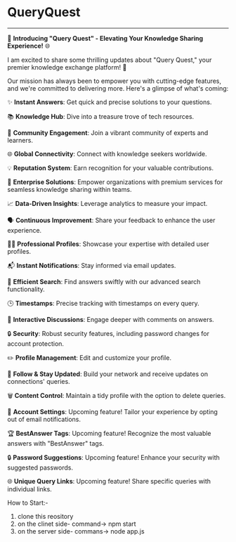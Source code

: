 # QueryQuest

---

🚀 **Introducing "Query Quest" - Elevating Your Knowledge Sharing Experience!** 🌐

I am excited to share some thrilling updates about "Query Quest," your premier knowledge exchange platform! 🌟

Our mission has always been to empower you with cutting-edge features, and we're committed to delivering more. Here's a glimpse of what's coming:

✨ **Instant Answers**: Get quick and precise solutions to your questions.

📚 **Knowledge Hub**: Dive into a treasure trove of tech resources.

👥 **Community Engagement**: Join a vibrant community of experts and learners.

🌐 **Global Connectivity**: Connect with knowledge seekers worldwide.

💡 **Reputation System**: Earn recognition for your valuable contributions.

💼 **Enterprise Solutions**: Empower organizations with premium services for seamless knowledge sharing within teams.

📈 **Data-Driven Insights**: Leverage analytics to measure your impact.

🗣️ **Continuous Improvement**: Share your feedback to enhance the user experience.

🧑‍💼 **Professional Profiles**: Showcase your expertise with detailed user profiles.

📬 **Instant Notifications**: Stay informed via email updates.

🔎 **Efficient Search**: Find answers swiftly with our advanced search functionality.

🕒 **Timestamps**: Precise tracking with timestamps on every query.

💬 **Interactive Discussions**: Engage deeper with comments on answers.

🔒 **Security**: Robust security features, including password changes for account protection.

✏️ **Profile Management**: Edit and customize your profile.

👥 **Follow & Stay Updated**: Build your network and receive updates on connections' queries.

🗑️ **Content Control**: Maintain a tidy profile with the option to delete queries.

🔐 **Account Settings**: Upcoming feature! Tailor your experience by opting out of email notifications.

🏆 **BestAnswer Tags**: Upcoming feature! Recognize the most valuable answers with "BestAnswer" tags.

🔒 **Password Suggestions**: Upcoming feature! Enhance your security with suggested passwords.

🌐 **Unique Query Links**: Upcoming feature! Share specific queries with individual links.

How to Start:-
   1. clone this reository
   2. on the clinet side- command-> npm start
   3. on the server side- commans->  node app.js
      
